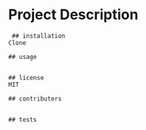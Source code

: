 # Project Description
    

     ## installation
    Clone

    ## usage
    

    ## license
    MIT

    ## contributers
    
    
    ## tests
    
    
    